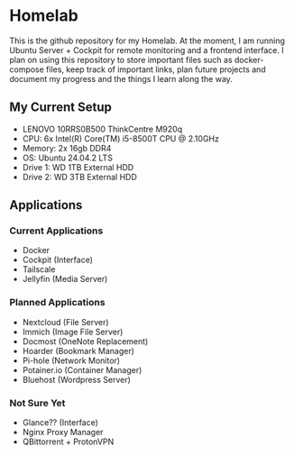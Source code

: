 # Homelab

This is the github repository for my Homelab. At the moment, I am running Ubuntu Server + Cockpit for remote monitoring and a frontend interface. I plan on using this repository to store important files such as docker-compose files, keep track of important links, plan future projects and document my progress and the things I learn along the way.

## My Current Setup

- LENOVO 10RRS0B500 ThinkCentre M920q
- CPU: 6x Intel(R) Core(TM) i5-8500T CPU @ 2.10GHz
- Memory: 2x 16gb DDR4
- OS: Ubuntu 24.04.2 LTS
- Drive 1: WD 1TB External HDD
- Drive 2: WD 3TB External HDD

## Applications

### Current Applications
  - Docker
  - Cockpit (Interface)
  - Tailscale
  - Jellyfin (Media Server)
    
### Planned Applications
  - Nextcloud (File Server)
  - Immich (Image File Server)
  - Docmost (OneNote Replacement)
  - Hoarder (Bookmark Manager)
  - Pi-hole (Network Monitor)
  - Potainer.io (Container Manager)
  - Bluehost (Wordpress Server)

### Not Sure Yet
  - Glance?? (Interface)
  - Nginx Proxy Manager
  - QBittorrent + ProtonVPN
